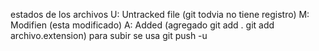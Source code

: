estados de los archivos 
 U: Untracked file (git todvia no tiene registro)
 M: Modifien (esta modificado)
A: Added (agregado git add . git add archivo.extension)
 para subir se usa git push -u 
 
